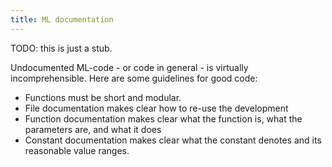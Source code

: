```yaml
---
title: ML documentation
---
```


TODO: this is just a stub.

Undocumented ML-code - or code in general - is virtually incomprehensible.
Here are some guidelines for good code:
- Functions must be short and modular.
- File documentation makes clear how to re-use the development
- Function documentation makes clear what the function is, what the parameters are, and what it does
- Constant documentation makes clear what the constant denotes and its reasonable value ranges.
